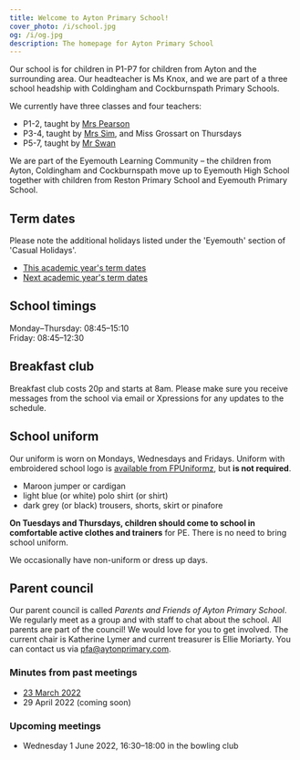 ```yaml
---
title: Welcome to Ayton Primary School!
cover_photo: /i/school.jpg
og: /i/og.jpg
description: The homepage for Ayton Primary School
---
```


Our school is for children in P1-P7 for children from Ayton and the surrounding area. Our headteacher is Ms Knox, and we are part of a three school headship with Coldingham and Cockburnspath Primary Schools.

We currently have three classes and four teachers:

* P1-2, taught by [Mrs Pearson](mailto:gw17rodgeriona@glow.sch.uk)
* P3-4, taught by [Mrs Sim](mailto:gw21simsharonsbc@glowmail.org.uk), and Miss Grossart on Thursdays
* P5-7, taught by [Mr Swan](mailto:gw19swanpatrick@glow.sch.uk)

We are part of the Eyemouth Learning Community – the children from Ayton, Coldingham and Cockburnspath move up to Eyemouth High School together with children from Reston Primary School and Eyemouth Primary School.


## Term dates

Please note the additional holidays listed under the 'Eyemouth' section of 'Casual Holidays'.

* [This academic year's term dates](https://www.scotborders.gov.uk/info/20009/schools_and_learning/621/term_holiday_and_closure_dates)
* [Next academic year's term dates](https://www.scotborders.gov.uk/info/20009/schools_and_learning/621/term_holiday_and_closure_dates/2)


## School timings

Monday–Thursday: 08:45–15:10  
Friday: 08:45–12:30


## Breakfast club

Breakfast club costs 20p and starts at 8am. Please make sure you receive messages from the school via email or Xpressions for any updates to the schedule.


## School uniform

Our uniform is worn on Mondays, Wednesdays and Fridays. Uniform with embroidered school logo is [available from FPUniformz](https://www.fpuniformz.com/product-category/schools/primary-school/ayton-primary-school/), but **is not required**.

* Maroon jumper or cardigan
* light blue (or white) polo shirt (or shirt)
* dark grey (or black) trousers, shorts, skirt or pinafore

**On Tuesdays and Thursdays, children should come to school in comfortable active clothes and trainers** for PE. There is no need to bring school uniform.

We occasionally have non-uniform or dress up days.


## Parent council

Our parent council is called *Parents and Friends of Ayton Primary School*. We regularly meet as a group and with staff to chat about the school. All parents are part of the council! We would love for you to get involved. The current chair is Katherine Lymer and current treasurer is Ellie Moriarty. You can contact us via <pfa@aytonprimary.com>.


### Minutes from past meetings

* [23 March 2022](/PFAMeeting23March.pdf)
* 29 April 2022 (coming soon)

### Upcoming meetings

* Wednesday 1 June 2022, 16:30–18:00 in the bowling club